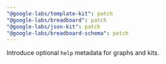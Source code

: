 ```yaml
---
"@google-labs/template-kit": patch
"@google-labs/breadboard": patch
"@google-labs/json-kit": patch
"@google-labs/breadboard-schema": patch
---
```


Introduce optional `help` metadata for graphs and kits.
